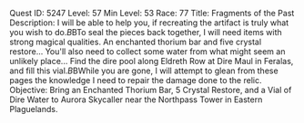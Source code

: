 Quest ID: 5247
Level: 57
Min Level: 53
Race: 77
Title: Fragments of the Past
Description: I will be able to help you, if recreating the artifact is truly what you wish to do.$B$BTo seal the pieces back together, I will need items with strong magical qualities. An enchanted thorium bar and five crystal restore... You'll also need to collect some water from what might seem an unlikely place... Find the dire pool along Eldreth Row at Dire Maul in Feralas, and fill this vial.$B$BWhile you are gone, I will attempt to glean from these pages the knowledge I need to repair the damage done to the relic.
Objective: Bring an Enchanted Thorium Bar, 5 Crystal Restore, and a Vial of Dire Water to Aurora Skycaller near the Northpass Tower in Eastern Plaguelands.
